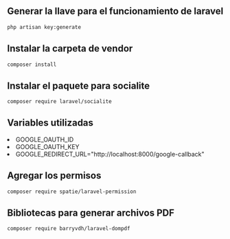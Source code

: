 <h2>Generar la llave para el funcionamiento de laravel</h2>

```bash
php artisan key:generate
```

<h2>Instalar la carpeta de vendor</h2>

```bash 
composer install
```

<h2>Instalar el paquete para socialite</h2>

```bash
composer require laravel/socialite
```

<h2>Variables utilizadas</h2>
<lu>
    <li>GOOGLE_OAUTH_ID</li>
    <li>GOOGLE_OAUTH_KEY</li>
    <li>GOOGLE_REDIRECT_URL="http://localhost:8000/google-callback"</li>
</lu>

<h2>Agregar los permisos</h2>

```bash
composer require spatie/laravel-permission
```

<h2>Bibliotecas para generar archivos PDF</h2>

```bash
composer require barryvdh/laravel-dompdf
```
